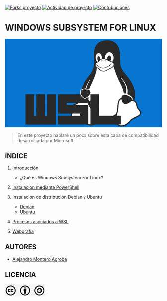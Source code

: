 [![Forks proyecto](https://img.shields.io/badge/Forks-purple)](https://github.com/alemonterx/wsl/forks)
[![Actividad de proyecto](https://img.shields.io/badge/Actividad-red)](https://github.com/alemonterx/wsl/activity)
[![Contribuciones](https://img.shields.io/badge/Contribuciones-green)](https://github.com/alemonterx/wsl/graphs/contributors)

# WINDOWS SUBSYSTEM FOR LINUX

<img src="img/portada.png" alt="WSL" width="900px">

> En este proyecto hablaré un poco sobre esta capa de compatibilidad desarrolLada por Microsoft

## ÍNDICE
1. [Introducción](introduccion.md)
   
   * ¿Qué es Windows Subsystem For Linux?
     
2. [Instalación mediante PowerShell](instalacion.md)
     
3. Instalación de distribución Debian y Ubuntu
   
   * [Debian](distribucionDebian.md)
   * [Ubuntu](distribucionUbuntu.md)
     
7. [Procesos asociados a WSL](procesos.md)
   
9. [Webgrafía](webgrafia.md)

## AUTORES
* [Alejandro Montero Agroba](https://github.com/alemonterx)

## LICENCIA
![Licencia](img/licencia.png)
